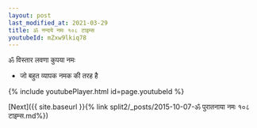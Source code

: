 ```yaml
---
layout: post
last_modified_at: 2021-03-29
title: ॐ नन्दये नमः १०८ टाइम्स
youtubeId: mZxw9lkiq78
---
```

 
 
 ॐ विस्तार लवणा कुपया नमः  
 
 -  जो बहुत व्यापक नमक की तरह है 
 
  
 
  
 
 
 
 
 
 


{% include youtubePlayer.html id=page.youtubeId %}
 
[Next]({{ site.baseurl }}{% link  split2/_posts/2015-10-07-ॐ पुरातनाया नमः १०८ टाइम्स.md%})
 
